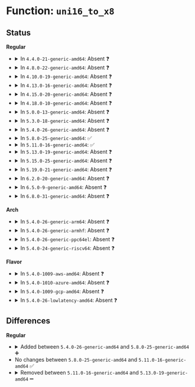 # Function: <code>uni16_to_x8</code>

## Status
<b>Regular</b>
<ul>
<li>
<details>
<summary>In <code>4.4.0-21-generic-amd64</code>: Absent ❓</summary>

```json
{
  "name": "uni16_to_x8",
  "collision_type": "Unique Static",
  "inline_type": "Full",
  "funcs": [
    {
      "addr": 18446744071581956736,
      "name": "uni16_to_x8",
      "external": false,
      "loc": "fs/fat/dir.c:141",
      "file": "fs/fat/dir.c",
      "inline": "not declared, inlined",
      "caller_inline": [
        "fs/fat/dir.c:fat_parse_short",
        "fs/fat/dir.c:fat_search_long",
        "fs/fat/dir.c:__fat_readdir"
      ],
      "caller_func": []
    }
  ],
  "symbols": []
}
```
</details>
</li>
<li>
<details>
<summary>In <code>4.8.0-22-generic-amd64</code>: Absent ❓</summary>

```json
{
  "name": "uni16_to_x8",
  "collision_type": "Unique Static",
  "inline_type": "Full",
  "funcs": [
    {
      "addr": 18446744071582171651,
      "name": "uni16_to_x8",
      "external": false,
      "loc": "fs/fat/dir.c:141",
      "file": "fs/fat/dir.c",
      "inline": "not declared, inlined",
      "caller_inline": [
        "fs/fat/dir.c:__fat_readdir",
        "fs/fat/dir.c:fat_search_long",
        "fs/fat/dir.c:fat_parse_short"
      ],
      "caller_func": []
    }
  ],
  "symbols": []
}
```
</details>
</li>
<li>
<details>
<summary>In <code>4.10.0-19-generic-amd64</code>: Absent ❓</summary>

```json
{
  "name": "uni16_to_x8",
  "collision_type": "Unique Static",
  "inline_type": "Full",
  "funcs": [
    {
      "addr": 18446744071582261059,
      "name": "uni16_to_x8",
      "external": false,
      "loc": "fs/fat/dir.c:141",
      "file": "fs/fat/dir.c",
      "inline": "not declared, inlined",
      "caller_inline": [
        "fs/fat/dir.c:__fat_readdir",
        "fs/fat/dir.c:fat_search_long",
        "fs/fat/dir.c:fat_parse_short"
      ],
      "caller_func": []
    }
  ],
  "symbols": []
}
```
</details>
</li>
<li>
<details>
<summary>In <code>4.13.0-16-generic-amd64</code>: Absent ❓</summary>

```json
{
  "name": "uni16_to_x8",
  "collision_type": "Unique Static",
  "inline_type": "Full",
  "funcs": [
    {
      "addr": 18446744071582344669,
      "name": "uni16_to_x8",
      "external": false,
      "loc": "fs/fat/dir.c:141",
      "file": "fs/fat/dir.c",
      "inline": "not declared, inlined",
      "caller_inline": [
        "fs/fat/dir.c:__fat_readdir",
        "fs/fat/dir.c:fat_search_long",
        "fs/fat/dir.c:fat_parse_short"
      ],
      "caller_func": []
    }
  ],
  "symbols": []
}
```
</details>
</li>
<li>
<details>
<summary>In <code>4.15.0-20-generic-amd64</code>: Absent ❓</summary>

```json
{
  "name": "uni16_to_x8",
  "collision_type": "Unique Static",
  "inline_type": "Full",
  "funcs": [
    {
      "addr": 18446744071582495233,
      "name": "uni16_to_x8",
      "external": false,
      "loc": "fs/fat/dir.c:141",
      "file": "fs/fat/dir.c",
      "inline": "not declared, inlined",
      "caller_inline": [
        "fs/fat/dir.c:__fat_readdir",
        "fs/fat/dir.c:fat_search_long",
        "fs/fat/dir.c:fat_parse_short"
      ],
      "caller_func": []
    }
  ],
  "symbols": []
}
```
</details>
</li>
<li>
<details>
<summary>In <code>4.18.0-10-generic-amd64</code>: Absent ❓</summary>

```json
{
  "name": "uni16_to_x8",
  "collision_type": "Unique Static",
  "inline_type": "Full",
  "funcs": [
    {
      "addr": 18446744071582686319,
      "name": "uni16_to_x8",
      "external": false,
      "loc": "fs/fat/dir.c:142",
      "file": "fs/fat/dir.c",
      "inline": "not declared, inlined",
      "caller_inline": [
        "fs/fat/dir.c:__fat_readdir",
        "fs/fat/dir.c:fat_search_long",
        "fs/fat/dir.c:fat_parse_short"
      ],
      "caller_func": []
    }
  ],
  "symbols": []
}
```
</details>
</li>
<li>
<details>
<summary>In <code>5.0.0-13-generic-amd64</code>: Absent ❓</summary>

```json
{
  "name": "uni16_to_x8",
  "collision_type": "Unique Static",
  "inline_type": "Full",
  "funcs": [
    {
      "addr": 18446744071582788175,
      "name": "uni16_to_x8",
      "external": false,
      "loc": "fs/fat/dir.c:142",
      "file": "fs/fat/dir.c",
      "inline": "not declared, inlined",
      "caller_inline": [
        "fs/fat/dir.c:__fat_readdir",
        "fs/fat/dir.c:fat_search_long",
        "fs/fat/dir.c:fat_parse_short"
      ],
      "caller_func": []
    }
  ],
  "symbols": []
}
```
</details>
</li>
<li>
<details>
<summary>In <code>5.3.0-18-generic-amd64</code>: Absent ❓</summary>

```json
{
  "name": "uni16_to_x8",
  "collision_type": "Unique Static",
  "inline_type": "Full",
  "funcs": [
    {
      "addr": 18446744071582962362,
      "name": "uni16_to_x8",
      "external": false,
      "loc": "fs/fat/dir.c:143",
      "file": "fs/fat/dir.c",
      "inline": "not declared, inlined",
      "caller_inline": [
        "fs/fat/dir.c:__fat_readdir",
        "fs/fat/dir.c:fat_search_long",
        "fs/fat/dir.c:fat_parse_short"
      ],
      "caller_func": []
    }
  ],
  "symbols": []
}
```
</details>
</li>
<li>
<details>
<summary>In <code>5.4.0-26-generic-amd64</code>: Absent ❓</summary>

```json
{
  "name": "uni16_to_x8",
  "collision_type": "Unique Static",
  "inline_type": "Full",
  "funcs": [
    {
      "addr": 18446744071583069146,
      "name": "uni16_to_x8",
      "external": false,
      "loc": "fs/fat/dir.c:141",
      "file": "fs/fat/dir.c",
      "inline": "not declared, inlined",
      "caller_inline": [
        "fs/fat/dir.c:__fat_readdir",
        "fs/fat/dir.c:fat_search_long",
        "fs/fat/dir.c:fat_parse_short"
      ],
      "caller_func": []
    }
  ],
  "symbols": []
}
```
</details>
</li>
<li>
<details>
<summary>In <code>5.8.0-25-generic-amd64</code>: ✅</summary>

```c
int uni16_to_x8(struct super_block * sb, unsigned char * ascii, const wchar_t * uni, int len, struct nls_table * nls)
```

```json
{
  "name": "uni16_to_x8",
  "collision_type": "Unique Static",
  "inline_type": "No",
  "funcs": [
    {
      "addr": 18446744071583378464,
      "name": "uni16_to_x8",
      "external": false,
      "loc": "fs/fat/dir.c:141",
      "file": "fs/fat/dir.c",
      "inline": "seen, unknown",
      "caller_inline": [],
      "caller_func": [
        "fs/fat/dir.c:__fat_readdir",
        "fs/fat/dir.c:fat_search_long",
        "fs/fat/dir.c:fat_parse_short"
      ]
    }
  ],
  "symbols": [
    {
      "addr": 18446744071583378464,
      "name": "uni16_to_x8",
      "section": ".text",
      "bind": "STB_LOCAL",
      "size": 329
    }
  ]
}
```
</details>
</li>
<li>
<details>
<summary>In <code>5.11.0-16-generic-amd64</code>: ✅</summary>

```c
int uni16_to_x8(struct super_block * sb, unsigned char * ascii, const wchar_t * uni, int len, struct nls_table * nls)
```

```json
{
  "name": "uni16_to_x8",
  "collision_type": "Unique Static",
  "inline_type": "No",
  "funcs": [
    {
      "addr": 18446744071583494352,
      "name": "uni16_to_x8",
      "external": false,
      "loc": "fs/fat/dir.c:141",
      "file": "fs/fat/dir.c",
      "inline": "seen, unknown",
      "caller_inline": [],
      "caller_func": [
        "fs/fat/dir.c:__fat_readdir",
        "fs/fat/dir.c:fat_search_long",
        "fs/fat/dir.c:fat_parse_short"
      ]
    }
  ],
  "symbols": [
    {
      "addr": 18446744071583494352,
      "name": "uni16_to_x8",
      "section": ".text",
      "bind": "STB_LOCAL",
      "size": 329
    }
  ]
}
```
</details>
</li>
<li>
<details>
<summary>In <code>5.13.0-19-generic-amd64</code>: Absent ❓</summary>

```json
{
  "name": "uni16_to_x8",
  "collision_type": "Unique Static",
  "inline_type": "Full",
  "funcs": [
    {
      "addr": 18446744071583525800,
      "name": "uni16_to_x8",
      "external": false,
      "loc": "fs/fat/dir.c:141",
      "file": "fs/fat/dir.c",
      "inline": "not declared, inlined",
      "caller_inline": [
        "fs/fat/dir.c:__fat_readdir",
        "fs/fat/dir.c:fat_search_long",
        "fs/fat/dir.c:fat_parse_short"
      ],
      "caller_func": []
    }
  ],
  "symbols": []
}
```
</details>
</li>
<li>
<details>
<summary>In <code>5.15.0-25-generic-amd64</code>: Absent ❓</summary>

```json
{
  "name": "uni16_to_x8",
  "collision_type": "Unique Static",
  "inline_type": "Full",
  "funcs": [
    {
      "addr": 18446744071583883954,
      "name": "uni16_to_x8",
      "external": false,
      "loc": "fs/fat/dir.c:141",
      "file": "fs/fat/dir.c",
      "inline": "not declared, inlined",
      "caller_inline": [
        "fs/fat/dir.c:__fat_readdir",
        "fs/fat/dir.c:fat_search_long",
        "fs/fat/dir.c:fat_parse_short"
      ],
      "caller_func": []
    }
  ],
  "symbols": []
}
```
</details>
</li>
<li>
<details>
<summary>In <code>5.19.0-21-generic-amd64</code>: Absent ❓</summary>

```json
{
  "name": "uni16_to_x8",
  "collision_type": "Unique Static",
  "inline_type": "Full",
  "funcs": [
    {
      "addr": 18446744071584460602,
      "name": "uni16_to_x8",
      "external": false,
      "loc": "fs/fat/dir.c:141",
      "file": "fs/fat/dir.c",
      "inline": "not declared, inlined",
      "caller_inline": [
        "fs/fat/dir.c:__fat_readdir",
        "fs/fat/dir.c:fat_search_long",
        "fs/fat/dir.c:fat_parse_short"
      ],
      "caller_func": []
    }
  ],
  "symbols": []
}
```
</details>
</li>
<li>
<details>
<summary>In <code>6.2.0-20-generic-amd64</code>: Absent ❓</summary>

```json
{
  "name": "uni16_to_x8",
  "collision_type": "Unique Static",
  "inline_type": "Full",
  "funcs": [
    {
      "addr": 18446744071585118272,
      "name": "uni16_to_x8",
      "external": false,
      "loc": "fs/fat/dir.c:141",
      "file": "fs/fat/dir.c",
      "inline": "not declared, inlined",
      "caller_inline": [
        "fs/fat/dir.c:__fat_readdir",
        "fs/fat/dir.c:fat_search_long",
        "fs/fat/dir.c:fat_parse_short"
      ],
      "caller_func": []
    }
  ],
  "symbols": []
}
```
</details>
</li>
<li>
<details>
<summary>In <code>6.5.0-9-generic-amd64</code>: Absent ❓</summary>

```json
{
  "name": "uni16_to_x8",
  "collision_type": "Unique Static",
  "inline_type": "Full",
  "funcs": [
    {
      "addr": 18446744071585347529,
      "name": "uni16_to_x8",
      "external": false,
      "loc": "fs/fat/dir.c:141",
      "file": "fs/fat/dir.c",
      "inline": "not declared, inlined",
      "caller_inline": [
        "fs/fat/dir.c:__fat_readdir",
        "fs/fat/dir.c:fat_search_long",
        "fs/fat/dir.c:fat_parse_short"
      ],
      "caller_func": []
    }
  ],
  "symbols": []
}
```
</details>
</li>
<li>
<details>
<summary>In <code>6.8.0-31-generic-amd64</code>: Absent ❓</summary>

```json
{
  "name": "uni16_to_x8",
  "collision_type": "Unique Static",
  "inline_type": "Full",
  "funcs": [
    {
      "addr": 18446744071585582233,
      "name": "uni16_to_x8",
      "external": false,
      "loc": "fs/fat/dir.c:141",
      "file": "fs/fat/dir.c",
      "inline": "not declared, inlined",
      "caller_inline": [
        "fs/fat/dir.c:__fat_readdir",
        "fs/fat/dir.c:fat_search_long",
        "fs/fat/dir.c:fat_parse_short"
      ],
      "caller_func": []
    }
  ],
  "symbols": []
}
```
</details>
</li>
</ul>
<b>Arch</b>
<ul>
<li>
<details>
<summary>In <code>5.4.0-26-generic-arm64</code>: Absent ❓</summary>

```json
{
  "name": "uni16_to_x8",
  "collision_type": "Unique Static",
  "inline_type": "Full",
  "funcs": [
    {
      "addr": 18446603336494768512,
      "name": "uni16_to_x8",
      "external": false,
      "loc": "fs/fat/dir.c:141",
      "file": "fs/fat/dir.c",
      "inline": "not declared, inlined",
      "caller_inline": [
        "fs/fat/dir.c:__fat_readdir",
        "fs/fat/dir.c:fat_search_long",
        "fs/fat/dir.c:fat_parse_short"
      ],
      "caller_func": []
    }
  ],
  "symbols": []
}
```
</details>
</li>
<li>
<details>
<summary>In <code>5.4.0-26-generic-armhf</code>: Absent ❓</summary>

```json
{
  "name": "uni16_to_x8",
  "collision_type": "Unique Static",
  "inline_type": "Full",
  "funcs": [
    {
      "addr": 3228195460,
      "name": "uni16_to_x8",
      "external": false,
      "loc": "fs/fat/dir.c:141",
      "file": "fs/fat/dir.c",
      "inline": "not declared, inlined",
      "caller_inline": [
        "fs/fat/dir.c:__fat_readdir",
        "fs/fat/dir.c:fat_search_long",
        "fs/fat/dir.c:fat_parse_short"
      ],
      "caller_func": []
    }
  ],
  "symbols": []
}
```
</details>
</li>
<li>
<details>
<summary>In <code>5.4.0-26-generic-ppc64el</code>: Absent ❓</summary>

```json
{
  "name": "uni16_to_x8",
  "collision_type": "Unique Static",
  "inline_type": "Full",
  "funcs": [
    {
      "addr": 13835058055288603352,
      "name": "uni16_to_x8",
      "external": false,
      "loc": "fs/fat/dir.c:141",
      "file": "fs/fat/dir.c",
      "inline": "not declared, inlined",
      "caller_inline": [
        "fs/fat/dir.c:__fat_readdir",
        "fs/fat/dir.c:fat_search_long",
        "fs/fat/dir.c:fat_parse_short"
      ],
      "caller_func": []
    }
  ],
  "symbols": []
}
```
</details>
</li>
<li>
<details>
<summary>In <code>5.4.0-24-generic-riscv64</code>: Absent ❓</summary>

```json
{
  "name": "uni16_to_x8",
  "collision_type": "Unique Static",
  "inline_type": "Full",
  "funcs": [
    {
      "addr": 18446743936274107032,
      "name": "uni16_to_x8",
      "external": false,
      "loc": "fs/fat/dir.c:141",
      "file": "fs/fat/dir.c",
      "inline": "not declared, inlined",
      "caller_inline": [
        "fs/fat/dir.c:__fat_readdir",
        "fs/fat/dir.c:fat_search_long",
        "fs/fat/dir.c:fat_parse_short"
      ],
      "caller_func": []
    }
  ],
  "symbols": []
}
```
</details>
</li>
</ul>
<b>Flavor</b>
<ul>
<li>
<details>
<summary>In <code>5.4.0-1009-aws-amd64</code>: Absent ❓</summary>

```json
{
  "name": "uni16_to_x8",
  "collision_type": "Unique Static",
  "inline_type": "Full",
  "funcs": [
    {
      "addr": 18446744071583037882,
      "name": "uni16_to_x8",
      "external": false,
      "loc": "fs/fat/dir.c:141",
      "file": "fs/fat/dir.c",
      "inline": "not declared, inlined",
      "caller_inline": [
        "fs/fat/dir.c:__fat_readdir",
        "fs/fat/dir.c:fat_search_long",
        "fs/fat/dir.c:fat_parse_short"
      ],
      "caller_func": []
    }
  ],
  "symbols": []
}
```
</details>
</li>
<li>
<details>
<summary>In <code>5.4.0-1010-azure-amd64</code>: Absent ❓</summary>

```json
{
  "name": "uni16_to_x8",
  "collision_type": "Unique Static",
  "inline_type": "Full",
  "funcs": [
    {
      "addr": 18446744071582975034,
      "name": "uni16_to_x8",
      "external": false,
      "loc": "fs/fat/dir.c:141",
      "file": "fs/fat/dir.c",
      "inline": "not declared, inlined",
      "caller_inline": [
        "fs/fat/dir.c:__fat_readdir",
        "fs/fat/dir.c:fat_search_long",
        "fs/fat/dir.c:fat_parse_short"
      ],
      "caller_func": []
    }
  ],
  "symbols": []
}
```
</details>
</li>
<li>
<details>
<summary>In <code>5.4.0-1009-gcp-amd64</code>: Absent ❓</summary>

```json
{
  "name": "uni16_to_x8",
  "collision_type": "Unique Static",
  "inline_type": "Full",
  "funcs": [
    {
      "addr": 18446744071583026490,
      "name": "uni16_to_x8",
      "external": false,
      "loc": "fs/fat/dir.c:141",
      "file": "fs/fat/dir.c",
      "inline": "not declared, inlined",
      "caller_inline": [
        "fs/fat/dir.c:__fat_readdir",
        "fs/fat/dir.c:fat_search_long",
        "fs/fat/dir.c:fat_parse_short"
      ],
      "caller_func": []
    }
  ],
  "symbols": []
}
```
</details>
</li>
<li>
<details>
<summary>In <code>5.4.0-26-lowlatency-amd64</code>: Absent ❓</summary>

```json
{
  "name": "uni16_to_x8",
  "collision_type": "Unique Static",
  "inline_type": "Full",
  "funcs": [
    {
      "addr": 18446744071583115610,
      "name": "uni16_to_x8",
      "external": false,
      "loc": "fs/fat/dir.c:141",
      "file": "fs/fat/dir.c",
      "inline": "not declared, inlined",
      "caller_inline": [
        "fs/fat/dir.c:__fat_readdir",
        "fs/fat/dir.c:fat_search_long",
        "fs/fat/dir.c:fat_parse_short"
      ],
      "caller_func": []
    }
  ],
  "symbols": []
}
```
</details>
</li>
</ul>

## Differences
<b>Regular</b>
<ul>
<li>
<details>
<summary>Added between <code>5.4.0-26-generic-amd64</code> and <code>5.8.0-25-generic-amd64</code> ➕</summary>

```c
int uni16_to_x8(struct super_block * sb, unsigned char * ascii, const wchar_t * uni, int len, struct nls_table * nls)
```
</details>
</li>
<li>
No changes between <code>5.8.0-25-generic-amd64</code> and <code>5.11.0-16-generic-amd64</code> ✅
</li>
<li>
<details>
<summary>Removed between <code>5.11.0-16-generic-amd64</code> and <code>5.13.0-19-generic-amd64</code> ➖</summary>

```c
int uni16_to_x8(struct super_block * sb, unsigned char * ascii, const wchar_t * uni, int len, struct nls_table * nls)
```
</details>
</li>
</ul>
